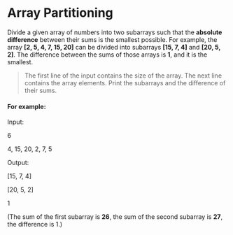 # Array Partitioning

Divide a given array of numbers into two subarrays such that the **absolute difference** between their sums is the smallest possible. For example, the array **[2, 5, 4, 7, 15, 20]** can be divided into subarrays **[15, 7, 4]** and **[20, 5, 2]**. The difference between the sums of those arrays is **1**, and it is the smallest.

> The first line of the input contains the size of the array. The next
> line contains the array elements.   Print the subarrays and the
> difference of their sums.

####  For example:
Input: 

6

4, 15, 20, 2, 7, 5 
 
Output: 

[15, 7, 4] 

[20, 5, 2] 

1 

(The sum of the first subarray is **26**, the sum of the second subarray is **27**, the difference is 1.)
